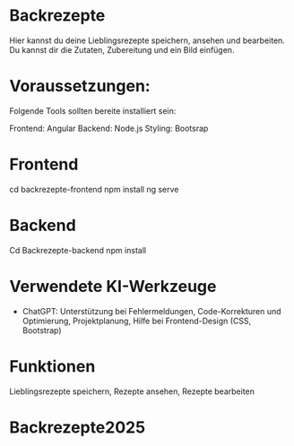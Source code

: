 # Backrezepte 
Hier kannst du deine Lieblingsrezepte speichern, ansehen und bearbeiten. 
Du kannst dir die Zutaten, Zubereitung und ein Bild einfügen.

# Voraussetzungen:
Folgende Tools sollten bereite installiert sein:

Frontend: Angular 
Backend: Node.js
Styling: Bootsrap

# Frontend
cd backrezepte-frontend
npm install
ng serve

# Backend
Cd Backrezepte-backend 
npm install

# Verwendete KI-Werkzeuge
- ChatGPT:
Unterstützung bei Fehlermeldungen,
Code-Korrekturen und Optimierung,
Projektplanung, 
Hilfe bei Frontend-Design (CSS, Bootstrap)

# Funktionen
Lieblingsrezepte speichern,
Rezepte ansehen,
Rezepte bearbeiten


# Backrezepte2025
